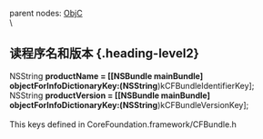parent nodes: [ObjC](ObjC.html)\
\

读程序名和版本 {.heading-level2}
--------------

NSString **productName = [[NSBundle mainBundle]
objectForInfoDictionaryKey:(NSString**)kCFBundleIdentifierKey];\
 NSString **productVersion = [[NSBundle mainBundle]
objectForInfoDictionaryKey:(NSString**)kCFBundleVersionKey]; \
 \
 This keys defined in CoreFoundation.framework/CFBundle.h
